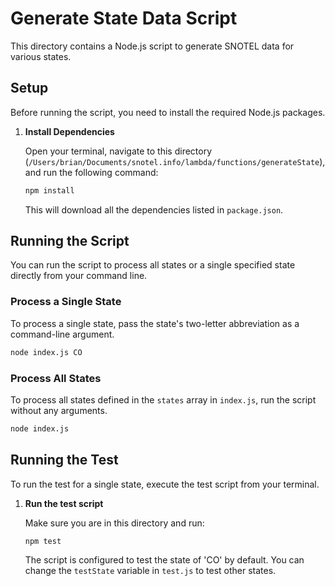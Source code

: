 # Generate State Data Script

This directory contains a Node.js script to generate SNOTEL data for various states.

## Setup

Before running the script, you need to install the required Node.js packages.

1.  **Install Dependencies**

    Open your terminal, navigate to this directory (`/Users/brian/Documents/snotel.info/lambda/functions/generateState`), and run the following command:

    ```bash
    npm install
    ```

    This will download all the dependencies listed in `package.json`.

## Running the Script

You can run the script to process all states or a single specified state directly from your command line.

### Process a Single State

To process a single state, pass the state's two-letter abbreviation as a command-line argument.

```bash
node index.js CO
```

### Process All States

To process all states defined in the `states` array in `index.js`, run the script without any arguments.

```bash
node index.js
```

## Running the Test

To run the test for a single state, execute the test script from your terminal.

1.  **Run the test script**

    Make sure you are in this directory and run:

    ```bash
    npm test
    ```

    The script is configured to test the state of 'CO' by default. You can change the `testState` variable in `test.js` to test other states.
